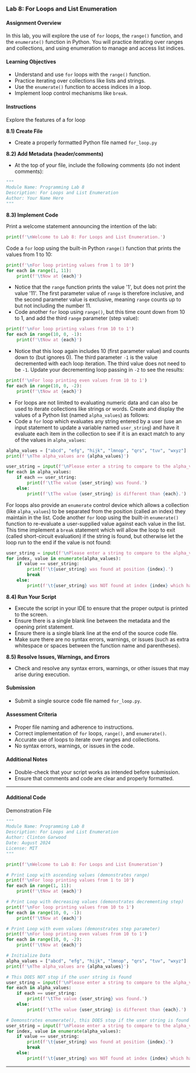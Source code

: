### Lab 8: For Loops and List Enumeration

#### Assignment Overview
In this lab, you will explore the use of `for` loops, the `range()` function, and the `enumerate()` function in Python. You will practice iterating over ranges and collections, and using enumeration to manage and access list indices.

#### Learning Objectives
- Understand and use `for` loops with the `range()` function.
- Practice iterating over collections like lists and strings.
- Use the `enumerate()` function to access indices in a loop.
- Implement loop control mechanisms like `break`.

#### Instructions
Explore the features of a for loop

**8.1) Create File**
- Create a properly formatted Python file named `for_loop.py`

**8.2) Add Metadata (header/comments)**
- At the top of your file, include the following comments (do not indent comments):
```python
"""
Module Name: Programming Lab 8
Description: For Loops and List Enumeration
Author: Your Name Here
"""

```

**8.3) Implement Code**

Print a welcome statement announcing the intention of the lab:
```python
print(f'\nWelcome to Lab 8: For Loops and List Enumeration.')
```

Code a `for` loop using the built-in Python `range()` function that prints the values from 1 to 10:
```python
print(f'\nFor loop printing values from 1 to 10')
for each in range(1, 11):
    print(f'\tNow at {each}')
```

- Notice that the `range` function prints the value '1', but does not print the value '11'. The first parameter value of `range` is therefore inclusive, and the second parameter value is exclusive, meaning `range` counts up to but not including the number 11.
- Code another `for` loop using `range()`, but this time count down from 10 to 1, and add the third `range` parameter (step value):

```python
print(f'\nFor loop printing values from 10 to 1')
for each in range(10, 0, -1):
    print(f'\tNow at {each}')
```

- Notice that this loop again includes 10 (first parameter value) and counts down to (but ignores 0). The third parameter `-1` is the value decremented with each loop iteration. The third value does not need to be `-1`. Update your decrementing loop passing in `-2` to see the results:

```python
print(f'\nFor loop printing even values from 10 to 1')
for each in range(10, 0, -2):
    print(f'\tNow at {each}')
```

- For loops are not limited to evaluating numeric data and can also be used to iterate collections like strings or words. Create and display the values of a Python list (named `alpha_values`) as follows:
- Code a `for` loop which evaluates any string entered by a user (use an input statement to update a variable named `user_string`) and have it evaluate each item in the collection to see if it is an exact match to any of the values in `alpha_values`:

```python
alpha_values = ["abcd", "efg", "hijk", "lmnop", "qrs", "tuv", "wxyz"]
print(f'\nThe alpha_values are {alpha_values}')

user_string = input(f'\nPlease enter a string to compare to the alpha_values list: ')
for each in alpha_values:
    if each == user_string:
        print(f'\tThe value {user_string} was found.') 
    else:
        print(f'\tThe value {user_string} is different than {each}.')
```

For loops also provide an `enumerate` control device which allows a collection (like `alpha_values`) to be separated from the position (called an index) they maintain in the list. Code another `for` loop using the built-in `enumerate()` function to re-evaluate a user-supplied value against each value in the list. This time implement a `break` statement which will allow the loop to exit (called short-circuit evaluation) if the string is found, but otherwise let the loop run to the end if the value is not found:
```python
user_string = input(f'\nPlease enter a string to compare to the alpha_values list: ')
for index, value in enumerate(alpha_values):
    if value == user_string:
        print(f'\t{user_string} was found at position {index}.')
        break  
    else:
        print(f'\t{user_string} was NOT found at index {index} which has the value {value}')
```

**8.4) Run Your Script**

- Execute the script in your IDE to ensure that the proper output is printed to the screen.
- Ensure there is a single blank line between the metadata and the opening print statement.
- Ensure there is a single blank line at the end of the source code file.
- Make sure there are no syntax errors, warnings, or issues (such as extra whitespace or spaces between the function name and parentheses).

**8.5) Resolve Issues, Warnings, and Errors**
- Check and resolve any syntax errors, warnings, or other issues that may arise during execution.

#### Submission
- Submit a single source code file named `for_loop.py`.

#### Assessment Criteria
- Proper file naming and adherence to instructions.
- Correct implementation of `for` loops, `range()`, and `enumerate()`.
- Accurate use of loops to iterate over ranges and collections.
- No syntax errors, warnings, or issues in the code.

#### Additional Notes
- Double-check that your script works as intended before submission.
- Ensure that comments and code are clear and properly formatted.

<hr>

#### Additional Code
Demonstration File 

```python
"""
Module Name: Programming Lab 8
Description: For Loops and List Enumeration
Author: Clinton Garwood
Date: August 2024
License: MIT
"""

print(f'\nWelcome to Lab 8: For Loops and List Enumeration')

# Print Loop with ascending values (demonstrates range)
print(f'\nFor loop printing values from 1 to 10')
for each in range(1, 11):
    print(f'\tNow at {each}')

# Print Loop with decreasing values (demonstrates decrementing step)
print(f'\nFor loop printing values from 10 to 1')
for each in range(10, 0, -1):
    print(f'\tNow at {each}')

# Print Loop with even values (demonstrates step parameter)
print(f'\nFor loop printing even values from 10 to 1')
for each in range(10, 0, -2):
    print(f'\tNow at {each}')

# Initialize Data
alpha_values = ["abcd", "efg", "hijk", "lmnop", "qrs", "tuv", "wxyz"]
print(f'\nThe alpha_values are {alpha_values}')

# This DOES NOT stop if the user string is found 
user_string = input(f'\nPlease enter a string to compare to the alpha_values list: ')
for each in alpha_values:
    if each == user_string:
        print(f'\tThe value {user_string} was found.')
    else:
        print(f'\tThe value {user_string} is different than {each}.')

# Demonstrates enumerate(), this DOES stop if the user string is found 
user_string = input(f'\nPlease enter a string to compare to the alpha_values list: ')
for index, value in enumerate(alpha_values):
    if value == user_string:
        print(f'\t{user_string} was found at position {index}.')
        break
    else:
        print(f'\t{user_string} was NOT found at index {index} which has the value {value}')

```

<hr>
